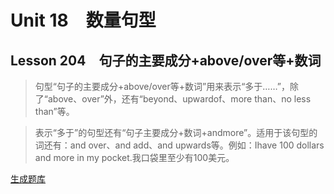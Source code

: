﻿ # Unit 18　数量句型
 ## Lesson 204　句子的主要成分+above/over等+数词
 
> 句型“句子的主要成分+above/over等+数词”用来表示“多于……”，除了“above、over”外，还有“beyond、upwardof、more than、no less than”等。

> 表示“多于”的句型还有“句子主要成分+数词+andmore”。适用于该句型的词还有：and over、and add、and upwards等。例如：Ihave 100 dollars and more in my pocket.我口袋里至少有100美元。


 [生成题库](./question/f204.json)